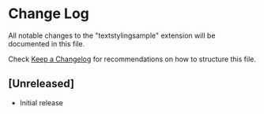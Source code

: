 # Change Log

All notable changes to the "textstylingsample" extension will be documented in this file.

Check [Keep a Changelog](http://keepachangelog.com/) for recommendations on how to structure this file.

## [Unreleased]

- Initial release